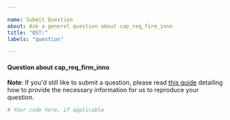 ```yaml
---

name: Submit Question
about: Ask a general question about cap_req_firm_inno
title: "QST:"
labels: "question"

---
```


#### Question about cap_req_firm_inno

**Note**: If you'd still like to submit a question, please read [this guide](
https://matthewrocklin.com/blog/work/2018/02/28/minimal-bug-reports) detailing how to
provide the necessary information for us to reproduce your question.

```python
# Your code here, if applicable
```
